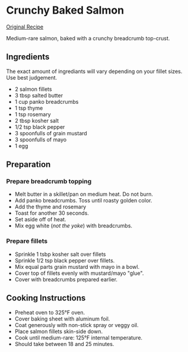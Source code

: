 # Crunchy Baked Salmon

[Original Recipe](https://youtu.be/KObL442PWhQ?t=25)

Medium-rare salmon, baked with a crunchy breadcrumb top-crust.

## Ingredients

The exact amount of ingrediants will vary depending on your fillet sizes. Use best judgement.

* 2 salmon fillets
* 3 tbsp salted butter
* 1 cup panko breadcrumbs
* 1 tsp thyme
* 1 tsp rosemary
* 2 tbsp kosher salt
* 1/2 tsp black pepper
* 3 spoonfulls of grain mustard
* 3 spoonfulls of mayo
* 1 egg

## Preparation

### Prepare breadcrumb topping

* Melt butter in a skillet/pan on medium heat. Do not burn.
* Add panko breadcrumbs. Toss until roasty golden color.
* Add the thyme and rosemary
* Toast for another 30 seconds.
* Set aside off of heat.
* Mix egg white (*not the yoke*) with breadcrumbs.

### Prepare fillets
 * Sprinkle 1 tsbp kosher salt over fillets
 * Sprinkle 1/2 tsp black pepper over fillets.
 * Mix equal parts grain mustard with mayo in a bowl.
 * Cover top of fillets evenly with mustard/mayo "glue".
 * Cover with breadcrumbs prepared earlier.

## Cooking Instructions

* Preheat oven to 325°F oven.
* Cover baking sheet with aluminum foil.
* Coat generously with non-stick spray or veggy oil.
* Place salmon fillets skin-side down.
* Cook until medium-rare: 125°F internal temperature.
* Should take between 18 and 25 minutes.
